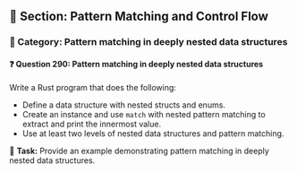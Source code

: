 ## 📘 Section: Pattern Matching and Control Flow  
### 🔹 Category: Pattern matching in deeply nested data structures  
#### ❓ Question 290: Pattern matching in deeply nested data structures

Write a Rust program that does the following:

- Define a data structure with nested structs and enums.
- Create an instance and use `match` with nested pattern matching to extract and print the innermost value.
- Use at least two levels of nested data structures and pattern matching.

🔧 **Task:** Provide an example demonstrating pattern matching in deeply nested data structures.
